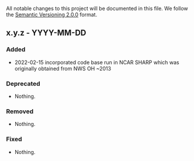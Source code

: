 All notable changes to this project will be documented in this file.
We follow the [Semantic Versioning 2.0.0](http://semver.org/) format.


## x.y.z - YYYY-MM-DD

### Added

- 2022-02-15 incorporated code base run in NCAR SHARP which was originally obtained from NWS OH ~2013

### Deprecated

- Nothing.

### Removed

- Nothing.

### Fixed

- Nothing.
